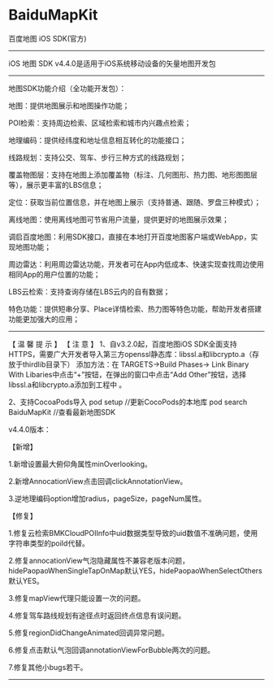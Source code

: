 # BaiduMapKit

百度地图 iOS SDK(官方)

--------------------------------------------------------------------------------------

iOS 地图 SDK v4.4.0是适用于iOS系统移动设备的矢量地图开发包

--------------------------------------------------------------------------------------

地图SDK功能介绍（全功能开发包）：

地图：提供地图展示和地图操作功能；

POI检索：支持周边检索、区域检索和城市内兴趣点检索；

地理编码：提供经纬度和地址信息相互转化的功能接口；

线路规划：支持公交、驾车、步行三种方式的线路规划；

覆盖物图层：支持在地图上添加覆盖物（标注、几何图形、热力图、地形图图层等），展示更丰富的LBS信息；

定位：获取当前位置信息，并在地图上展示（支持普通、跟随、罗盘三种模式）；

离线地图：使用离线地图可节省用户流量，提供更好的地图展示效果；

调启百度地图：利用SDK接口，直接在本地打开百度地图客户端或WebApp，实现地图功能；

周边雷达：利用周边雷达功能，开发者可在App内低成本、快速实现查找周边使用相同App的用户位置的功能；

LBS云检索：支持查询存储在LBS云内的自有数据；

特色功能：提供短串分享、Place详情检索、热力图等特色功能，帮助开发者搭建功能更加强大的应用；


--------------------------------------------------------------------------------------
 
 
 【 温 馨 提 示 】
 【 注 意 】
 1、自v3.2.0起，百度地图iOS SDK全面支持HTTPS，需要广大开发者导入第三方openssl静态库：libssl.a和libcrypto.a（存放于thirdlib目录下）
 添加方法：在 TARGETS->Build Phases-> Link Binary With Libaries中点击“+”按钮，在弹出的窗口中点击“Add Other”按钮，选择libssl.a和libcrypto.a添加到工程中 。
 
 2、支持CocoaPods导入
 pod setup //更新CocoPods的本地库
 pod search BaiduMapKit  //查看最新地图SDK
 
 
 
v4.4.0版本：

【新增】

1.新增设置最大俯仰角属性minOverlooking。

2.新增AnnocationView点击回调clickAnnotationView。

3.逆地理编码option增加radius，pageSize，pageNum属性。

【修复】

1.修复云检索BMKCloudPOIInfo中uid数据类型导致的uid数值不准确问题，使用字符串类型的poiId代替。

2.修复annocationView气泡隐藏属性不兼容老版本问题，hidePaopaoWhenSingleTapOnMap默认YES，hidePaopaoWhenSelectOthers默认YES。

3.修复mapView代理只能设置一次的问题。

4.修复驾车路线规划有途径点时返回终点信息有误问题。

5.修复regionDidChangeAnimated回调异常问题。

6.修复点击默认气泡回调annotationViewForBubble两次的问题。

7.修复其他小bugs若干。

------------------------------------------------------------------------------------------------
